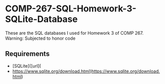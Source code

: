 # COMP-267-SQL-Homework-3-SQLite-Database
These are the SQL databases I used for Homework 3 of COMP 267. Warning: Subjected to honor code

## Requirements
* [SQLite]([url](
* https://www.sqlite.org/download.html)https://www.sqlite.org/download.html)

